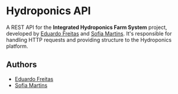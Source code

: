 # Hydroponics API

A REST API for the **Integrated Hydroponics Farm System** project, developed by [Eduardo Freitas](https://github.com/dufrtss) and [Sofia Martins](https://github.com/SofiaMartinslv). It's responsible for handling HTTP requests and providing structure to the Hydroponics platform.

## Authors

- [Eduardo Freitas](https://github.com/dufrtss)
- [Sofia Martins](https://github.com/SofiaMartinslv)
